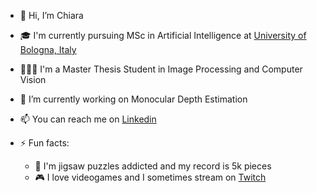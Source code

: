 - 👋 Hi, I’m Chiara
- 🎓 I'm currently pursuing MSc in Artificial Intelligence at [University of Bologna, Italy](https://corsi.unibo.it/2cycle/artificial-intelligence/index.html)
- 👨🏻‍💻 I'm a Master Thesis Student in Image Processing and Computer Vision
- 🔭 I’m currently working on Monocular Depth Estimation

- 📫 You can reach me on [Linkedin](https://www.linkedin.com/in/chiaramalizia/)

- ⚡ Fun facts:
     - :jigsaw: I'm jigsaw puzzles addicted and my record is 5k pieces 
     - :video_game: I love videogames and I sometimes stream on [Twitch](https://www.twitch.tv/yukikya)

<!---
YukiKya/YukiKya is a ✨ special ✨ repository because its `README.md` (this file) appears on your GitHub profile.
You can click the Preview link to take a look at your changes.
--->
